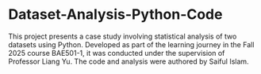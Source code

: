 # Dataset-Analysis-Python-Code
This project presents a case study involving statistical analysis of two datasets using Python. Developed as part of the learning journey in the Fall 2025 course BAE501-1, it was conducted under the supervision of Professor Liang Yu. The code and analysis were authored by Saiful Islam.
